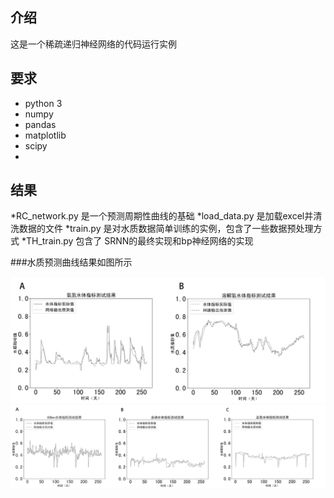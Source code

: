 ## 介绍
这是一个稀疏递归神经网络的代码运行实例


## 要求
* python 3
* numpy
* pandas
* matplotlib
* scipy
* 

## 结果

*RC_network.py 是一个预测周期性曲线的基础
*load_data.py 是加载excel并清洗数据的文件
*train.py 是对水质数据简单训练的实例，包含了一些数据预处理方式
*TH_train.py 包含了 SRNN的最终实现和bp神经网络的实现

###水质预测曲线结果如图所示

![氨氮与溶解氧](https://github.com/weather319/SRNN/blob/master/result_A.png)
![CODmn、总磷、总氮](https://github.com/weather319/SRNN/blob/master/result_B.png)